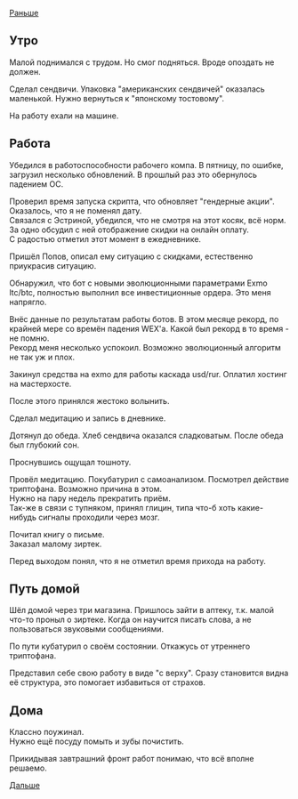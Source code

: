 [Раньше](2020.02.16.md)  
## Утро
Малой поднимался с трудом. Но смог подняться. Вроде опоздать не должен.

Сделал сендвичи. Упаковка "американских сендвичей" оказалась маленькой. Нужно вернуться к "японскому тостовому".

На работу ехали на машине.
## Работа
Убедился в работоспособности рабочего компа. В пятницу, по ошибке, загрузил несколько обновлений. В прошлый раз это обернулось падением ОС.

Проверил время запуска скрипта, что обновляет "гендерные акции". Оказалось, что я не поменял дату.  
Связался с Эстриной, убедился, что не смотря на этот косяк, всё норм. За одно обсудил с ней отображение скидки на онлайн оплату.  
С радостью отметил этот момент в ежедневнике.

Пришёл Попов, описал ему ситуацию с скидками, естественно приукрасив ситуацию.

Обнаружил, что бот с новыми эволюционными параметрами Exmo ltc/btc, полностью выполнил все инвестиционные ордера. Это меня напрягло.

Внёс данные по результатам работы ботов. В этом месяце рекорд, по крайней мере со времён падения WEX'а. Какой был рекорд в то время - не помню.  
Рекорд меня несколько успокоил. Возможно эволюционный алгоритм не так уж и плох.

Закинул средства на exmo для работы каскада usd/rur. Оплатил хостинг на мастерхосте.

После этого принялся жестоко волынить.

Сделал медитацию и запись в дневнике.

Дотянул до обеда. Хлеб сендвича оказался сладковатым.
После обеда был глубокий сон.

Проснувшись ощущал тошноту.

Провёл медитацию. Покубатурил с самоанализом. Посмотрел действие триптофана. Возможно причина в этом.  
Нужно на пару недель прекратить приём.  
Так-же в связи с тупняком, принял глицин, типа что-б хоть какие-нибудь сигналы проходили через мозг.

Почитал книгу о письме.  
Заказал малому зиртек.

Перед выходом понял, что я не отметил время прихода на работу.
## Путь домой
Шёл домой через три магазина. Пришлось зайти в аптеку, т.к. малой что-то проныл о зиртеке. Когда он научится писать слова, а не пользоваться звуковыми сообщениями.

По пути кубатурил о своём состоянии. Откажусь от утреннего триптофана.

Представил себе свою работу в виде "с верху". Сразу становится видна её структура, это помогает избавиться от страхов.
## Дома
Классно поужинал.  
Нужно ещё посуду помыть и зубы почистить.

Прикидывая завтрашний фронт работ понимаю, что всё вполне решаемо.

[Дальше](2020.02.18.md)